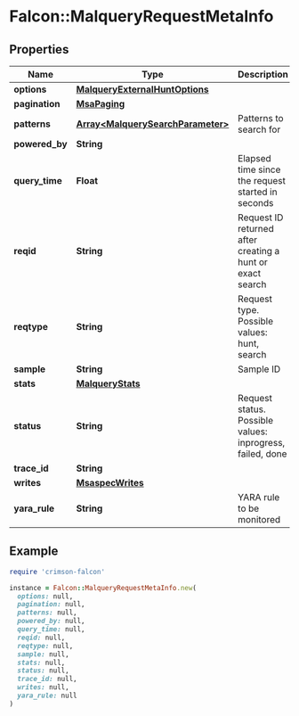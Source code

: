 # Falcon::MalqueryRequestMetaInfo

## Properties

| Name | Type | Description | Notes |
| ---- | ---- | ----------- | ----- |
| **options** | [**MalqueryExternalHuntOptions**](MalqueryExternalHuntOptions.md) |  | [optional] |
| **pagination** | [**MsaPaging**](MsaPaging.md) |  | [optional] |
| **patterns** | [**Array&lt;MalquerySearchParameter&gt;**](MalquerySearchParameter.md) | Patterns to search for | [optional] |
| **powered_by** | **String** |  | [optional] |
| **query_time** | **Float** | Elapsed time since the request started in seconds | [optional] |
| **reqid** | **String** | Request ID returned after creating a hunt or exact search | [optional] |
| **reqtype** | **String** | Request type. Possible values: hunt, search | [optional] |
| **sample** | **String** | Sample ID | [optional] |
| **stats** | [**MalqueryStats**](MalqueryStats.md) |  | [optional] |
| **status** | **String** | Request status. Possible values: inprogress, failed, done | [optional] |
| **trace_id** | **String** |  |  |
| **writes** | [**MsaspecWrites**](MsaspecWrites.md) |  | [optional] |
| **yara_rule** | **String** | YARA rule to be monitored | [optional] |

## Example

```ruby
require 'crimson-falcon'

instance = Falcon::MalqueryRequestMetaInfo.new(
  options: null,
  pagination: null,
  patterns: null,
  powered_by: null,
  query_time: null,
  reqid: null,
  reqtype: null,
  sample: null,
  stats: null,
  status: null,
  trace_id: null,
  writes: null,
  yara_rule: null
)
```

